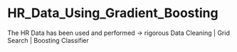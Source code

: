 # HR_Data_Using_Gradient_Boosting
The HR Data has been used and performed -> rigorous Data Cleaning | Grid Search | Boosting Classifier 
